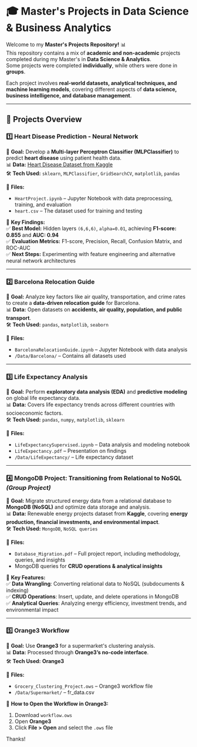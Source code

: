 # 🎓 Master's Projects in Data Science & Business Analytics

Welcome to my **Master's Projects Repository!** 📊  
This repository contains a mix of **academic and non-academic** projects completed during my Master's in **Data Science & Analytics**.  
Some projects were completed **individually**, while others were done in **groups**.  

Each project involves **real-world datasets, analytical techniques, and machine learning models**, covering different aspects of **data science, business intelligence, and database management**.  

---

## 📂 Projects Overview

### **1️⃣ Heart Disease Prediction - Neural Network**
📍 **Goal:** Develop a **Multi-layer Perceptron Classifier (MLPClassifier)** to predict **heart disease** using patient health data.  
📊 **Data:** [Heart Disease Dataset from Kaggle](https://www.kaggle.com/datasets/johnsmith88/heart-disease-dataset?select=heart.csv)  
🛠️ **Tech Used:** `sklearn`, `MLPClassifier`, `GridSearchCV`, `matplotlib`, `pandas`  

📁 **Files:**  
- `HeartProject.ipynb` – Jupyter Notebook with data preprocessing, training, and evaluation  
- `heart.csv` – The dataset used for training and testing  

🔎 **Key Findings:**  
✅ **Best Model:** Hidden layers `(6,6,6)`, `alpha=0.01`, achieving **F1-score: 0.855** and **AUC: 0.94**  
✅ **Evaluation Metrics:** F1-score, Precision, Recall, Confusion Matrix, and ROC-AUC  
✅ **Next Steps:** Experimenting with feature engineering and alternative neural network architectures  

---

### **2️⃣ Barcelona Relocation Guide**
📍 **Goal:** Analyze key factors like air quality, transportation, and crime rates to create a **data-driven relocation guide** for Barcelona.  
📊 **Data:** Open datasets on **accidents, air quality, population, and public transport**.  
🛠️ **Tech Used:** `pandas`, `matplotlib`, `seaborn`  

📁 **Files:**  
- `BarcelonaRelocationGuide.ipynb` – Jupyter Notebook with data analysis  
- `/Data/Barcelona/` – Contains all datasets used  

---

### **3️⃣ Life Expectancy Analysis**
📍 **Goal:** Perform **exploratory data analysis (EDA)** and **predictive modeling** on global life expectancy data.  
📊 **Data:** Covers life expectancy trends across different countries with socioeconomic factors.  
🛠️ **Tech Used:** `pandas`, `numpy`, `matplotlib`, `sklearn`  

📁 **Files:**  
- `LifeExpectancySupervised.ipynb` – Data analysis and modeling notebook  
- `LifeExpectancy.pdf` – Presentation on findings 
- `/Data/LifeExpectancy/` – Life expectancy dataset  

---

### **4️⃣ MongoDB Project: Transitioning from Relational to NoSQL** *(Group Project)*
📍 **Goal:** Migrate structured energy data from a relational database to **MongoDB (NoSQL)** and optimize data storage and analysis.  
📊 **Data:** Renewable energy projects dataset from **Kaggle**, covering **energy production, financial investments, and environmental impact**.  
🛠️ **Tech Used:** `MongoDB`, `NoSQL queries`  

📁 **Files:**  
- `Database_Migration.pdf` – Full project report, including methodology, queries, and insights  
- MongoDB queries for **CRUD operations & analytical insights**  

🔎 **Key Features:**  
✅ **Data Wrangling**: Converting relational data to NoSQL (subdocuments & indexing)  
✅ **CRUD Operations**: Insert, update, and delete operations in MongoDB  
✅ **Analytical Queries**: Analyzing energy efficiency, investment trends, and environmental impact  

---

### **5️⃣ Orange3 Workflow**
📍 **Goal:** Use **Orange3** for a supermarket's clustering analysis.  
📊 **Data:** Processed through **Orange3’s no-code interface**.  
🛠️ **Tech Used:** **Orange3**  

📁 **Files:**  
- `Grocery_Clustering_Project.ows` – Orange3 workflow file  
- `/Data/Supermarket/` – fr_data.csv  

📝 **How to Open the Workflow in Orange3:**  
1. Download `workflow.ows`  
2. Open **Orange3**  
3. Click **File > Open** and select the `.ows` file  

Thanks!